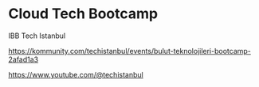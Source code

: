 # Cloud Tech Bootcamp

IBB Tech Istanbul

https://kommunity.com/techistanbul/events/bulut-teknolojileri-bootcamp-2afad1a3

https://www.youtube.com/@techistanbul
